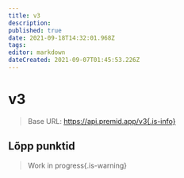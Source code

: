```yaml
---
title: v3
description: 
published: true
date: 2021-09-18T14:32:01.968Z
tags: 
editor: markdown
dateCreated: 2021-09-07T01:45:53.226Z
---
```


# v3

> Base URL: https://api.premid.app/v3{.is-info}


## Lõpp punktid
> Work in progress{.is-warning}